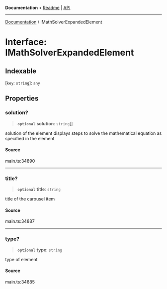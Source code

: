 **Documentation** • [Readme](../README.md) \| [API](../globals.md)

***

[Documentation](../README.md) / IMathSolverExpandedElement

# Interface: IMathSolverExpandedElement

## Indexable

 \[`key`: `string`\]: `any`

## Properties

### solution?

> **`optional`** **solution**: `string`[]

solution of the element
displays steps to solve the mathematical equation as specified in the element

#### Source

main.ts:34890

***

### title?

> **`optional`** **title**: `string`

title of the carousel item

#### Source

main.ts:34887

***

### type?

> **`optional`** **type**: `string`

type of element

#### Source

main.ts:34885
